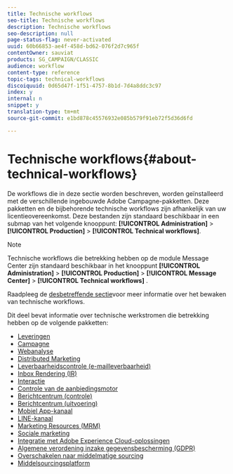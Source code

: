 ```yaml
---
title: Technische workflows
seo-title: Technische workflows
description: Technische workflows
seo-description: null
page-status-flag: never-activated
uuid: 60b66853-ae4f-458d-bd62-076f2d7c965f
contentOwner: sauviat
products: SG_CAMPAIGN/CLASSIC
audience: workflow
content-type: reference
topic-tags: technical-workflows
discoiquuid: 0d65d47f-1f51-4757-8b1d-7d4a8ddc3c97
index: y
internal: n
snippet: y
translation-type: tm+mt
source-git-commit: e1bd878c45576932e085b579f91eb72f5d36d6fd

---
```



# Technische workflows{#about-technical-workflows}

De workflows die in deze sectie worden beschreven, worden geïnstalleerd met de verschillende ingebouwde Adobe Campagne-pakketten. Deze pakketten en de bijbehorende technische workflows zijn afhankelijk van uw licentieovereenkomst. Deze bestanden zijn standaard beschikbaar in een submap van het volgende knooppunt: **[!UICONTROL Administration]** > **[!UICONTROL Production]** > **[!UICONTROL Technical workflows]**.

>[!NOTE]
>
>Technische workflows die betrekking hebben op de module Message Center zijn standaard beschikbaar in het knooppunt **[!UICONTROL Administration]** > **[!UICONTROL Production]** > **[!UICONTROL Message Center]** > **[!UICONTROL Technical workflows]** .

Raadpleeg de [desbetreffende sectie](../../workflow/using/monitoring-technical-workflows.md)voor meer informatie over het bewaken van technische workflows.

Dit deel bevat informatie over technische werkstromen die betrekking hebben op de volgende pakketten:

* [Leveringen](../../workflow/using/deliveries.md)
* [Campagne](../../workflow/using/campaign.md)
* [Webanalyse](../../workflow/using/web-analytics.md)
* [Distributed Marketing](../../workflow/using/distributed-marketing.md)
* [Leverbaarheidscontrole (e-mailleverbaarheid)](../../workflow/using/email-deliverability.md)
* [Inbox Rendering (IR)](../../workflow/using/inbox-rendering.md)
* [Interactie](../../workflow/using/interaction.md)
* [Controle van de aanbiedingsmotor](../../workflow/using/control-of-offer-engine.md)
* [Berichtcentrum (controle)](../../workflow/using/message-center--control-.md)
* [Berichtcentrum (uitvoering)](../../workflow/using/message-center--execution-.md)
* [Mobiel App-kanaal](../../workflow/using/mobile-app-channel.md)
* [LINE-kanaal](../../workflow/using/line-channel.md)
* [Marketing Resources (MRM)](../../workflow/using/marketing-resources--mrm-.md)
* [Sociale marketing](../../workflow/using/social-marketing.md)
* [Integratie met Adobe Experience Cloud-oplossingen](../../workflow/using/integrations-with-adobe-experience-cloud-solutions.md)
* [Algemene verordening inzake gegevensbescherming (GDPR)](../../workflow/using/general-data-protection-regulation--gdpr-.md)
* [Overschakelen naar middelmatige sourcing](../../workflow/using/transfer-to-mid-sourcing.md)
* [Middelsourcingsplatform](../../workflow/using/mid-sourcing-platform.md)
